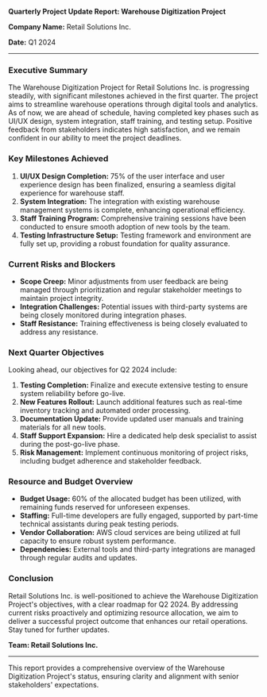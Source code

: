 

**Quarterly Project Update Report: Warehouse Digitization Project**

**Company Name:** Retail Solutions Inc.

**Date:** Q1 2024

---

### Executive Summary

The Warehouse Digitization Project for Retail Solutions Inc. is progressing steadily, with significant milestones achieved in the first quarter. The project aims to streamline warehouse operations through digital tools and analytics. As of now, we are ahead of schedule, having completed key phases such as UI/UX design, system integration, staff training, and testing setup. Positive feedback from stakeholders indicates high satisfaction, and we remain confident in our ability to meet the project deadlines.

### Key Milestones Achieved

1. **UI/UX Design Completion:** 75% of the user interface and user experience design has been finalized, ensuring a seamless digital experience for warehouse staff.
2. **System Integration:** The integration with existing warehouse management systems is complete, enhancing operational efficiency.
3. **Staff Training Program:** Comprehensive training sessions have been conducted to ensure smooth adoption of new tools by the team.
4. **Testing Infrastructure Setup:** Testing framework and environment are fully set up, providing a robust foundation for quality assurance.

### Current Risks and Blockers

- **Scope Creep:** Minor adjustments from user feedback are being managed through prioritization and regular stakeholder meetings to maintain project integrity.
- **Integration Challenges:** Potential issues with third-party systems are being closely monitored during integration phases.
- **Staff Resistance:** Training effectiveness is being closely evaluated to address any resistance.

### Next Quarter Objectives

Looking ahead, our objectives for Q2 2024 include:

1. **Testing Completion:** Finalize and execute extensive testing to ensure system reliability before go-live.
2. **New Features Rollout:** Launch additional features such as real-time inventory tracking and automated order processing.
3. **Documentation Update:** Provide updated user manuals and training materials for all new tools.
4. **Staff Support Expansion:** Hire a dedicated help desk specialist to assist during the post-go-live phase.
5. **Risk Management:** Implement continuous monitoring of project risks, including budget adherence and stakeholder feedback.

### Resource and Budget Overview

- **Budget Usage:** 60% of the allocated budget has been utilized, with remaining funds reserved for unforeseen expenses.
- **Staffing:** Full-time developers are fully engaged, supported by part-time technical assistants during peak testing periods.
- **Vendor Collaboration:** AWS cloud services are being utilized at full capacity to ensure robust system performance.
- **Dependencies:** External tools and third-party integrations are managed through regular audits and updates.

### Conclusion

Retail Solutions Inc. is well-positioned to achieve the Warehouse Digitization Project's objectives, with a clear roadmap for Q2 2024. By addressing current risks proactively and optimizing resource allocation, we aim to deliver a successful project outcome that enhances our retail operations. Stay tuned for further updates.

**Team: Retail Solutions Inc.**

---

This report provides a comprehensive overview of the Warehouse Digitization Project's status, ensuring clarity and alignment with senior stakeholders' expectations.